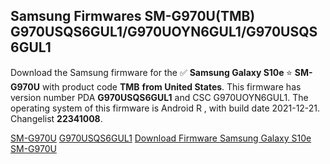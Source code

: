 <h2>Samsung Firmwares SM-G970U(TMB) G970USQS6GUL1/G970UOYN6GUL1/G970USQS6GUL1</h2>
Download the Samsung firmware for the ✅ <strong>Samsung Galaxy S10e </strong> ⭐ <strong>SM-G970U</strong> with product code <strong>TMB</strong> <strong> from United States</strong>. This firmware has version number PDA <strong>G970USQS6GUL1</strong> and CSC G970UOYN6GUL1. The operating system of this firmware is Android R , with build date 2021-12-21. Changelist <strong>22341008</strong>.

[SM-G970U](https://samfirm.shop/samsung/model/SM-G970U)
[G970USQS6GUL1](https://samfirm.shop/samsung/pda/G970USQS6GUL1)
[Download Firmware Samsung Galaxy S10e SM-G970U](https://samfirm.shop/samsung/firmware/484393)
